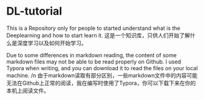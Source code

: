 # DL-tutorial
This is a Repository only for people to started understand what is the Deeplearning and how to start learn it.
这是一个知识库，只供人们开始了解什么是深度学习以及如何开始学习。

Due to some differences in markdown reading, the content of some markdown files may not be able to be read properly on Github. I used Typora when writing, and you can download it to read the files on your local machine.
/n 由于markdown读取有部分区别，一些markdown文件中的内容可能无法在Github上正常的阅读，我在编写时使用了Typora，你可以下载下来在你的本机上阅读文件。
